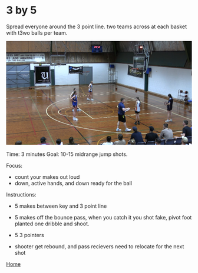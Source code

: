 # 3 by 5

Spread everyone around the 3 point line. two teams across at each basket with t3wo balls per team.

![3x5](images/3x5.png)

Time: 3 minutes
Goal: 10-15 midrange jump shots.

Focus:
- count your makes out loud
- down, active hands, and down ready for the ball

Instructions: 
- 5 makes between key and 3 point line
- 5 makes off the bounce pass, when you catch it you shot fake, pivot foot planted one dribble and shoot.
- 5 3 pointers

- shooter get rebound, and pass recievers need to relocate for the next shot

[Home](./shooting.md)
